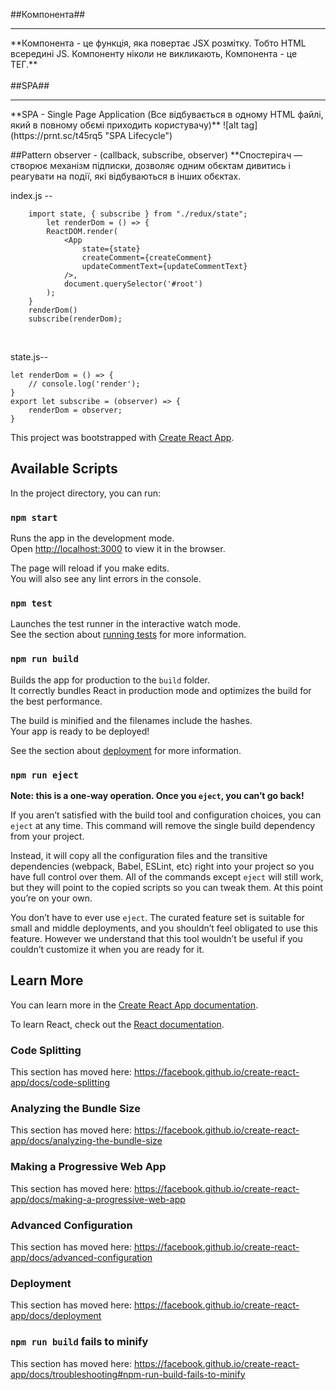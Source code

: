 ##Компонента##
<hr>
**Компонента - це функція, яка повертає JSX розмітку. Тобто HTML всередині JS. Компоненту ніколи не викликають, Компонента - це ТЕГ.**
<br>
<br>
##SPA##
<hr>
**SPA - Single Page Application (Все відбувається в одному HTML файлі, який в повному обємі приходить користувачу)**
![alt tag](https://prnt.sc/t45rq5 "SPA Lifecycle")​

##Pattern observer - (callback, subscribe, observer)
**Спостерігач — створює механізм підписки, дозволяє одним обєктам дивитись і реагувати на події, які відбуваються в інших обєктах.

index.js -- 
<br>
```
    import state, { subscribe } from "./redux/state";
        let renderDom = () => {
        ReactDOM.render(
            <App 
                state={state} 
                createComment={createComment} 
                updateCommentText={updateCommentText}
            />, 
            document.querySelector('#root')
        );
    }
    renderDom()
    subscribe(renderDom);
```
<br>

state.js--
<br>

    let renderDom = () => {
        // console.log('render');
    }
    export let subscribe = (observer) => {
        renderDom = observer;
    }


This project was bootstrapped with [Create React App](https://github.com/facebook/create-react-app).

## Available Scripts

In the project directory, you can run:

### `npm start`

Runs the app in the development mode.<br />
Open [http://localhost:3000](http://localhost:3000) to view it in the browser.

The page will reload if you make edits.<br />
You will also see any lint errors in the console.

### `npm test`

Launches the test runner in the interactive watch mode.<br />
See the section about [running tests](https://facebook.github.io/create-react-app/docs/running-tests) for more information.

### `npm run build`

Builds the app for production to the `build` folder.<br />
It correctly bundles React in production mode and optimizes the build for the best performance.

The build is minified and the filenames include the hashes.<br />
Your app is ready to be deployed!

See the section about [deployment](https://facebook.github.io/create-react-app/docs/deployment) for more information.

### `npm run eject`

**Note: this is a one-way operation. Once you `eject`, you can’t go back!**

If you aren’t satisfied with the build tool and configuration choices, you can `eject` at any time. This command will remove the single build dependency from your project.

Instead, it will copy all the configuration files and the transitive dependencies (webpack, Babel, ESLint, etc) right into your project so you have full control over them. All of the commands except `eject` will still work, but they will point to the copied scripts so you can tweak them. At this point you’re on your own.

You don’t have to ever use `eject`. The curated feature set is suitable for small and middle deployments, and you shouldn’t feel obligated to use this feature. However we understand that this tool wouldn’t be useful if you couldn’t customize it when you are ready for it.

## Learn More

You can learn more in the [Create React App documentation](https://facebook.github.io/create-react-app/docs/getting-started).

To learn React, check out the [React documentation](https://reactjs.org/).

### Code Splitting

This section has moved here: https://facebook.github.io/create-react-app/docs/code-splitting

### Analyzing the Bundle Size

This section has moved here: https://facebook.github.io/create-react-app/docs/analyzing-the-bundle-size

### Making a Progressive Web App

This section has moved here: https://facebook.github.io/create-react-app/docs/making-a-progressive-web-app

### Advanced Configuration

This section has moved here: https://facebook.github.io/create-react-app/docs/advanced-configuration

### Deployment

This section has moved here: https://facebook.github.io/create-react-app/docs/deployment

### `npm run build` fails to minify

This section has moved here: https://facebook.github.io/create-react-app/docs/troubleshooting#npm-run-build-fails-to-minify
